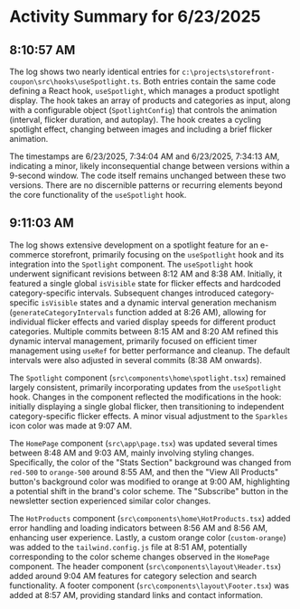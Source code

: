 # Activity Summary for 6/23/2025

## 8:10:57 AM
The log shows two nearly identical entries for `c:\projects\storefront-coupon\src\hooks\useSpotlight.ts`.  Both entries contain the same code defining a React hook, `useSpotlight`, which manages a product spotlight display. The hook takes an array of products and categories as input, along with a configurable object (`SpotlightConfig`) that controls the animation (interval, flicker duration, and autoplay).  The hook creates a cycling spotlight effect, changing between images and including a brief flicker animation.

The timestamps are 6/23/2025, 7:34:04 AM and 6/23/2025, 7:34:13 AM, indicating a minor, likely inconsequential change between versions within a 9-second window.  The code itself remains unchanged between these two versions.  There are no discernible patterns or recurring elements beyond the core functionality of the `useSpotlight` hook.


## 9:11:03 AM
The log shows extensive development on a spotlight feature for an e-commerce storefront, primarily focusing on the `useSpotlight` hook and its integration into the `Spotlight` component.  The `useSpotlight` hook underwent significant revisions between 8:12 AM and 8:38 AM. Initially, it featured a single global `isVisible` state for flicker effects and hardcoded category-specific intervals.  Subsequent changes introduced category-specific `isVisible` states and a dynamic interval generation mechanism (`generateCategoryIntervals` function added at 8:26 AM), allowing for individual flicker effects and varied display speeds for different product categories.  Multiple commits between 8:15 AM and 8:20 AM refined this dynamic interval management, primarily focused on efficient timer management using `useRef` for better performance and cleanup.  The default intervals were also adjusted in several commits (8:38 AM onwards).

The `Spotlight` component (`src\components\home\spotlight.tsx`) remained largely consistent, primarily incorporating updates from the `useSpotlight` hook.  Changes in the component reflected the modifications in the hook: initially displaying a single global flicker, then transitioning to independent category-specific flicker effects. A minor visual adjustment to the `Sparkles` icon color was made at 9:07 AM.

The `HomePage` component (`src\app\page.tsx`) was updated several times between 8:48 AM and 9:03 AM, mainly involving styling changes.  Specifically, the color of the "Stats Section" background was changed from `red-500` to `orange-500` around 8:55 AM, and then the "View All Products" button's background color was modified to orange at 9:00 AM, highlighting a potential shift in the brand's color scheme. The "Subscribe" button in the newsletter section experienced similar color changes.

The `HotProducts` component (`src\components\home\HotProducts.tsx`) added error handling and loading indicators between 8:56 AM and 8:56 AM, enhancing user experience.  Lastly, a custom orange color (`custom-orange`) was added to the `tailwind.config.js` file at 8:51 AM, potentially corresponding to the color scheme changes observed in the `HomePage` component.  The header component (`src\components\layout\Header.tsx`) added around 9:04 AM features for category selection and search functionality.  A footer component (`src\components\layout\Footer.tsx`) was added at 8:57 AM, providing standard links and contact information.
